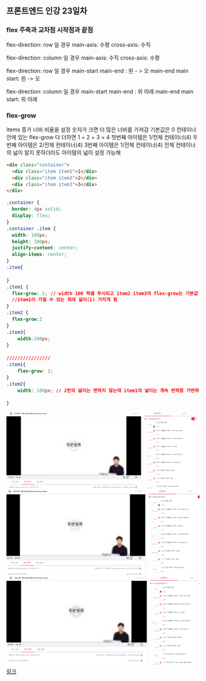 ## 프론트엔드 인강 23일차

### flex 주축과 교차점 시작점과 끝점
flex-direction: row 일 경우
main-axis: 수평
cross-axis: 수직

flex-direction: column 일 경우
main-axis: 수직
cross-axis: 수평

flex-direction: row 일 경우
main-start main-end : 왼 - > 오
main-end main start: 왼 -> 오

flex-direction: column 일 경우
main-start main-end : 위 아래
main-end main start: 위 아래



### flex-grow
items 증가 너비 비율을 설정
숫자가 크면 더 많은 너비를 가져감
기본값은 0
컨테이너 안에 있는 flex-grow 다 더하면 1 + 2 + 3 = 4
첫번쨰 아이템은 1/전체 컨테이너(4)
두번째 아이템은 2/전체 컨테이너(4)
3번째 아이템은 1/전체 컨테이너(4)
전체 컨테이너의 넓이 알지 못하더라도 아이템의 넓이 설정 가능해
```html
<div class="container">
  <div class="item item1">1</div>
  <div class="item item2">2</div>
  <div class="item item3">3</div>
</div>
```

```css
.container {
  border: 4px solid;
  display: flex;
}
.container .item {
  width: 100px;
  height: 100px;
  justify-content: center;
  align-items: center;
}
.item{

}
.item1 {
  flex-grow: 1; // width 100 픽셀 무시되고 item2 item3의 flex-grow는 기본값 0 이기 때문에 witdh 100 유지되고
  //item1이 가질 수 있는 최대 넓이(1) 가지게 됨
}
.item2 {
  flex-grow:2
}
.item3{
    width:100px;
}

////////////////
.item1{
    flex-grow: 1;
}
.item2{
    width: 100px; // 2번의 넓이는 변하지 않는데 item1의 넓이는 계속 변하함 가변하는 길이는 flex-grow사용하고 불변은 witdh로 지정

}
```


![screenshot](./img/1027_1.PNG)
![screenshot](./img/1027_2.PNG)
![screenshot](./img/1027_3.PNG)
[링크](https://bit.ly/3m0t8GM)